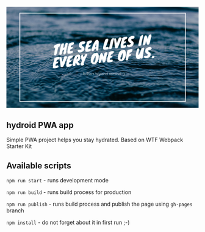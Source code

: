 ![cover](./public/og.png)

## hydroid PWA app

Simple PWA project helps you stay hydrated. Based on WTF Webpack Starter Kit 

## Available scripts

`npm run start` - runs development mode

`npm run build` - runs build process for production

`npm run publish` - runs build process and publish the page using `gh-pages` branch

`npm install` - do not forget about it in first run ;-) 
